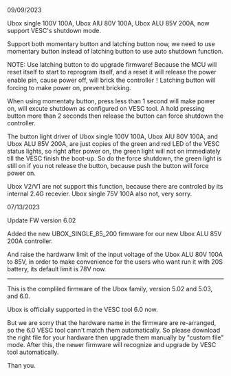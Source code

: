 09/09/2023

Ubox single 100V 100A, Ubox AlU 80V 100A, Ubox ALU 85V 200A, now support VESC's shutdown mode.

Support both momentary button and latching button now, we need to use momentary button instead of latching button to use auto shutdown function.

NOTE: Use latching button to do upgrade firmware! Because the MCU will reset itself to start to reprogram itself, and a reset it will release the power enable pin, cause power off, will brick the controller！Latching button will forcing to make power on, prevent bricking.

When using momentaty button, press less than 1 second will make power on, will excute shutdown as configured on VESC tool. A hold pressing button more than 2 seconds then release the button can force shutdown the controller.

The button light driver of Ubox single 100V 100A, Ubox AlU 80V 100A, and Ubox ALU 85V 200A, are just copies of the green and red LED of the VESC status lights, so right after power on, the green light will not on immediately till the VESC finish the boot-up. So do the force shutdown, the green light is still on if you not release the button, because push the button will force power on.

Ubox V2/V1 are not support this function, because there are controled by its internal 2.4G recevier.
Ubox single 75V 100A also not, very sorry.


07/13/2023


Update FW version 6.02

Added the new UBOX_SINGLE_85_200 firmware for our new Ubox ALU 85V 200A controller.

And raise the hardwarw limit of the input voltage of the Ubox ALU 80V 100A to 85V, in order to make convenience for the users who want run it with 20S battery, its default limit is 78V now.


----------
This is the compliled firmware of the Ubox family, version 5.02 and 5.03, and 6.0.

Ubox is officially supported in the VESC tool 6.0 now.

But we are sorry that the hardware name in the firmware are re-arranged, so the 6.0 VESC tool cann't match them automatically. So please download the right file for your hardware then upgrade them manually by "custom file" mode. After this, the newer firmware will recognize and upgrade by VESC tool  automatically.

Than you.
